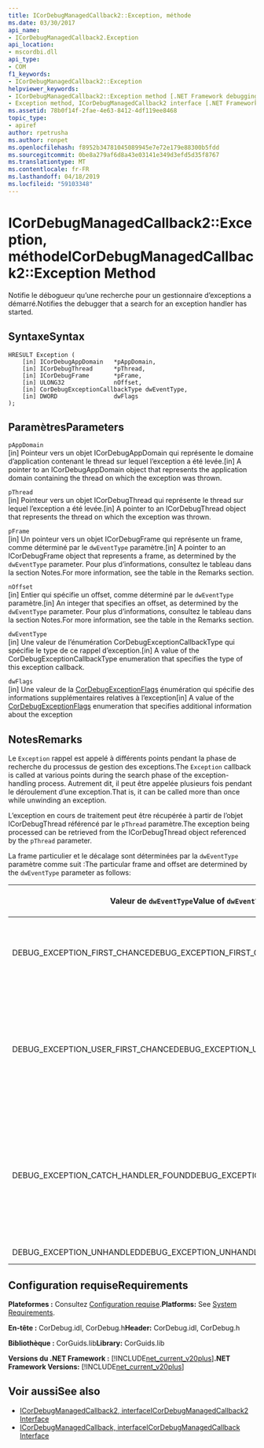 ```yaml
---
title: ICorDebugManagedCallback2::Exception, méthode
ms.date: 03/30/2017
api_name:
- ICorDebugManagedCallback2.Exception
api_location:
- mscordbi.dll
api_type:
- COM
f1_keywords:
- ICorDebugManagedCallback2::Exception
helpviewer_keywords:
- ICorDebugManagedCallback2::Exception method [.NET Framework debugging]
- Exception method, ICorDebugManagedCallback2 interface [.NET Framework debugging]
ms.assetid: 78b0f14f-2fae-4e63-8412-4df119ee8468
topic_type:
- apiref
author: rpetrusha
ms.author: ronpet
ms.openlocfilehash: f8952b34781045089945e7e72e179e88300b5fdd
ms.sourcegitcommit: 0be8a279af6d8a43e03141e349d3efd5d35f8767
ms.translationtype: MT
ms.contentlocale: fr-FR
ms.lasthandoff: 04/18/2019
ms.locfileid: "59103348"
---
```

# <a name="icordebugmanagedcallback2exception-method"></a><span data-ttu-id="fabb7-102">ICorDebugManagedCallback2::Exception, méthode</span><span class="sxs-lookup"><span data-stu-id="fabb7-102">ICorDebugManagedCallback2::Exception Method</span></span>
<span data-ttu-id="fabb7-103">Notifie le débogueur qu’une recherche pour un gestionnaire d’exceptions a démarré.</span><span class="sxs-lookup"><span data-stu-id="fabb7-103">Notifies the debugger that a search for an exception handler has started.</span></span>  
  
## <a name="syntax"></a><span data-ttu-id="fabb7-104">Syntaxe</span><span class="sxs-lookup"><span data-stu-id="fabb7-104">Syntax</span></span>  
  
```  
HRESULT Exception (  
    [in] ICorDebugAppDomain   *pAppDomain,  
    [in] ICorDebugThread      *pThread,  
    [in] ICorDebugFrame       *pFrame,  
    [in] ULONG32              nOffset,  
    [in] CorDebugExceptionCallbackType dwEventType,  
    [in] DWORD                dwFlags  
);  
```  
  
## <a name="parameters"></a><span data-ttu-id="fabb7-105">Paramètres</span><span class="sxs-lookup"><span data-stu-id="fabb7-105">Parameters</span></span>  
 `pAppDomain`  
 <span data-ttu-id="fabb7-106">[in] Pointeur vers un objet ICorDebugAppDomain qui représente le domaine d’application contenant le thread sur lequel l’exception a été levée.</span><span class="sxs-lookup"><span data-stu-id="fabb7-106">[in] A pointer to an ICorDebugAppDomain object that represents the application domain containing the thread on which the exception was thrown.</span></span>  
  
 `pThread`  
 <span data-ttu-id="fabb7-107">[in] Pointeur vers un objet ICorDebugThread qui représente le thread sur lequel l’exception a été levée.</span><span class="sxs-lookup"><span data-stu-id="fabb7-107">[in] A pointer to an ICorDebugThread object that represents the thread on which the exception was thrown.</span></span>  
  
 `pFrame`  
 <span data-ttu-id="fabb7-108">[in] Un pointeur vers un objet ICorDebugFrame qui représente un frame, comme déterminé par le `dwEventType` paramètre.</span><span class="sxs-lookup"><span data-stu-id="fabb7-108">[in] A pointer to an ICorDebugFrame object that represents a frame, as determined by the `dwEventType` parameter.</span></span> <span data-ttu-id="fabb7-109">Pour plus d’informations, consultez le tableau dans la section Notes.</span><span class="sxs-lookup"><span data-stu-id="fabb7-109">For more information, see the table in the Remarks section.</span></span>  
  
 `nOffset`  
 <span data-ttu-id="fabb7-110">[in] Entier qui spécifie un offset, comme déterminé par le `dwEventType` paramètre.</span><span class="sxs-lookup"><span data-stu-id="fabb7-110">[in] An integer that specifies an offset, as determined by the `dwEventType` parameter.</span></span> <span data-ttu-id="fabb7-111">Pour plus d’informations, consultez le tableau dans la section Notes.</span><span class="sxs-lookup"><span data-stu-id="fabb7-111">For more information, see the table in the Remarks section.</span></span>  
  
 `dwEventType`  
 <span data-ttu-id="fabb7-112">[in] Une valeur de l’énumération CorDebugExceptionCallbackType qui spécifie le type de ce rappel d’exception.</span><span class="sxs-lookup"><span data-stu-id="fabb7-112">[in] A value of the CorDebugExceptionCallbackType enumeration that specifies the type of this exception callback.</span></span>  
  
 `dwFlags`  
 <span data-ttu-id="fabb7-113">[in] Une valeur de la [CorDebugExceptionFlags](../../../../docs/framework/unmanaged-api/debugging/cordebugexceptionflags-enumeration.md) énumération qui spécifie des informations supplémentaires relatives à l’exception</span><span class="sxs-lookup"><span data-stu-id="fabb7-113">[in] A value of the [CorDebugExceptionFlags](../../../../docs/framework/unmanaged-api/debugging/cordebugexceptionflags-enumeration.md) enumeration that specifies additional information about the exception</span></span>  
  
## <a name="remarks"></a><span data-ttu-id="fabb7-114">Notes</span><span class="sxs-lookup"><span data-stu-id="fabb7-114">Remarks</span></span>  
 <span data-ttu-id="fabb7-115">Le `Exception` rappel est appelé à différents points pendant la phase de recherche du processus de gestion des exceptions.</span><span class="sxs-lookup"><span data-stu-id="fabb7-115">The `Exception` callback is called at various points during the search phase of the exception-handling process.</span></span> <span data-ttu-id="fabb7-116">Autrement dit, il peut être appelée plusieurs fois pendant le déroulement d’une exception.</span><span class="sxs-lookup"><span data-stu-id="fabb7-116">That is, it can be called more than once while unwinding an exception.</span></span>  
  
 <span data-ttu-id="fabb7-117">L’exception en cours de traitement peut être récupérée à partir de l’objet ICorDebugThread référencé par le `pThread` paramètre.</span><span class="sxs-lookup"><span data-stu-id="fabb7-117">The exception being processed can be retrieved from the ICorDebugThread object referenced by the `pThread` parameter.</span></span>  
  
 <span data-ttu-id="fabb7-118">La frame particulier et le décalage sont déterminées par la `dwEventType` paramètre comme suit :</span><span class="sxs-lookup"><span data-stu-id="fabb7-118">The particular frame and offset are determined by the `dwEventType` parameter as follows:</span></span>  
  
|<span data-ttu-id="fabb7-119">Valeur de `dwEventType`</span><span class="sxs-lookup"><span data-stu-id="fabb7-119">Value of `dwEventType`</span></span>|<span data-ttu-id="fabb7-120">Valeur de `pFrame`</span><span class="sxs-lookup"><span data-stu-id="fabb7-120">Value of `pFrame`</span></span>|<span data-ttu-id="fabb7-121">Valeur de `nOffset`</span><span class="sxs-lookup"><span data-stu-id="fabb7-121">Value of `nOffset`</span></span>|  
|----------------------------|-----------------------|------------------------|  
|<span data-ttu-id="fabb7-122">DEBUG_EXCEPTION_FIRST_CHANCE</span><span class="sxs-lookup"><span data-stu-id="fabb7-122">DEBUG_EXCEPTION_FIRST_CHANCE</span></span>|<span data-ttu-id="fabb7-123">Le frame qui a levé l’exception.</span><span class="sxs-lookup"><span data-stu-id="fabb7-123">The frame that threw the exception.</span></span>|<span data-ttu-id="fabb7-124">Le pointeur d’instruction dans le frame.</span><span class="sxs-lookup"><span data-stu-id="fabb7-124">The instruction pointer in the frame.</span></span>|  
|<span data-ttu-id="fabb7-125">DEBUG_EXCEPTION_USER_FIRST_CHANCE</span><span class="sxs-lookup"><span data-stu-id="fabb7-125">DEBUG_EXCEPTION_USER_FIRST_CHANCE</span></span>|<span data-ttu-id="fabb7-126">Le frame de code utilisateur plus proche du point de l’exception levée.</span><span class="sxs-lookup"><span data-stu-id="fabb7-126">The user-code frame closest to the point of the thrown exception.</span></span>|<span data-ttu-id="fabb7-127">Le pointeur d’instruction dans le frame.</span><span class="sxs-lookup"><span data-stu-id="fabb7-127">The instruction pointer in the frame.</span></span>|  
|<span data-ttu-id="fabb7-128">DEBUG_EXCEPTION_CATCH_HANDLER_FOUND</span><span class="sxs-lookup"><span data-stu-id="fabb7-128">DEBUG_EXCEPTION_CATCH_HANDLER_FOUND</span></span>|<span data-ttu-id="fabb7-129">Le frame qui contient le gestionnaire catch.</span><span class="sxs-lookup"><span data-stu-id="fabb7-129">The frame that contains the catch handler.</span></span>|<span data-ttu-id="fabb7-130">L’offset Microsoft intermediate language (MSIL), du début du gestionnaire catch.</span><span class="sxs-lookup"><span data-stu-id="fabb7-130">The Microsoft intermediate language (MSIL) offset of the beginning of the catch handler.</span></span>|  
|<span data-ttu-id="fabb7-131">DEBUG_EXCEPTION_UNHANDLED</span><span class="sxs-lookup"><span data-stu-id="fabb7-131">DEBUG_EXCEPTION_UNHANDLED</span></span>|<span data-ttu-id="fabb7-132">NULL</span><span class="sxs-lookup"><span data-stu-id="fabb7-132">NULL</span></span>|<span data-ttu-id="fabb7-133">Non défini.</span><span class="sxs-lookup"><span data-stu-id="fabb7-133">Undefined.</span></span>|  
  
## <a name="requirements"></a><span data-ttu-id="fabb7-134">Configuration requise</span><span class="sxs-lookup"><span data-stu-id="fabb7-134">Requirements</span></span>  
 <span data-ttu-id="fabb7-135">**Plateformes :** Consultez [Configuration requise](../../../../docs/framework/get-started/system-requirements.md).</span><span class="sxs-lookup"><span data-stu-id="fabb7-135">**Platforms:** See [System Requirements](../../../../docs/framework/get-started/system-requirements.md).</span></span>  
  
 <span data-ttu-id="fabb7-136">**En-tête :** CorDebug.idl, CorDebug.h</span><span class="sxs-lookup"><span data-stu-id="fabb7-136">**Header:** CorDebug.idl, CorDebug.h</span></span>  
  
 <span data-ttu-id="fabb7-137">**Bibliothèque :** CorGuids.lib</span><span class="sxs-lookup"><span data-stu-id="fabb7-137">**Library:** CorGuids.lib</span></span>  
  
 <span data-ttu-id="fabb7-138">**Versions du .NET Framework :** [!INCLUDE[net_current_v20plus](../../../../includes/net-current-v20plus-md.md)]</span><span class="sxs-lookup"><span data-stu-id="fabb7-138">**.NET Framework Versions:** [!INCLUDE[net_current_v20plus](../../../../includes/net-current-v20plus-md.md)]</span></span>  
  
## <a name="see-also"></a><span data-ttu-id="fabb7-139">Voir aussi</span><span class="sxs-lookup"><span data-stu-id="fabb7-139">See also</span></span>

- [<span data-ttu-id="fabb7-140">ICorDebugManagedCallback2, interface</span><span class="sxs-lookup"><span data-stu-id="fabb7-140">ICorDebugManagedCallback2 Interface</span></span>](../../../../docs/framework/unmanaged-api/debugging/icordebugmanagedcallback2-interface.md)
- [<span data-ttu-id="fabb7-141">ICorDebugManagedCallback, interface</span><span class="sxs-lookup"><span data-stu-id="fabb7-141">ICorDebugManagedCallback Interface</span></span>](../../../../docs/framework/unmanaged-api/debugging/icordebugmanagedcallback-interface.md)
